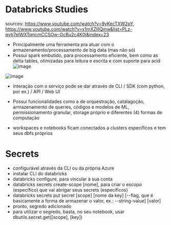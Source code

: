 # Databricks Studies

sources: https://www.youtube.com/watch?v=9yKecTXW2pY, https://www.youtube.com/watch?v=x1mXZlllQmw&list=PLz-qytj7eIWXTqncmCCSOw-GcBu2c4K0j&index=23

- Principalmente uma ferramenta pra atuar com o armazenamento/processamento de big data (mas não só)
- Possui spark embutido, para processamento eficiente, bem como as delta tables, otimizadas para leitura e escrita e com suporte para acid
![image](https://github.com/user-attachments/assets/09d17c20-30bd-4d7d-81bf-bbf39a2354d7)


![image](https://github.com/user-attachments/assets/9a43455b-38be-42da-aa5e-22b48e1c47ce)
- Interação com o serviço pode se dar através de CLI / SDK (com python, por ex.) / API / Web UI
- Possui funcionalidades como a de orquestração, catalagoção, armazenamento de queries, códigos e modelos de ML, permissionamento granular, storage próprio e diferentes (4) formas de computação

- workspaces e notebooks ficam conectados a clusters específicos e tem seus dbfs próprios


# Secrets
- configurável através da CLI ou da própria Azure
- instalar CLI do databricks
- databricks configure, para vincular à sua conta
- databricks secrets create-scope [nome], para criar o escopo (específico) que vai abrigar seus secrets (específicos)
- databricks secrets put secret [scope] [nome da key] [--flag, que é basicamente a forma de armazenar o valor, ex.: --string-value] [valor]
- pronto, segredo adicionado
- para utilizar o segredo, basta, no seu notebook, usar dbutils.secret.get([scope], [key])
